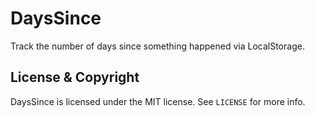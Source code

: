 # DaysSince

Track the number of days since something happened via LocalStorage.

## License & Copyright

DaysSince is licensed under the MIT license. See `LICENSE` for more info.
